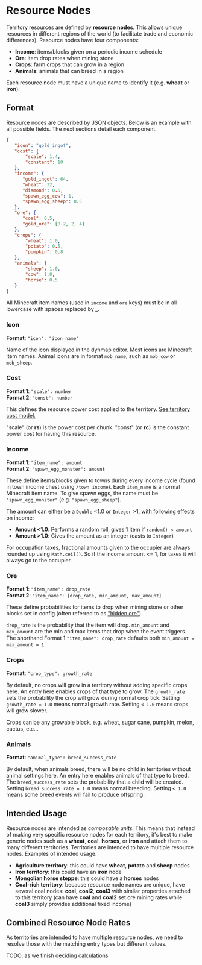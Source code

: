 # Resource Nodes

Territory resources are defined by **resource nodes**. This allows unique resources in different regions of the world (to facilitate trade and economic differences). Resource nodes have four components:
- **Income**: items/blocks given on a periodic income schedule
- **Ore**: item drop rates when mining stone
- **Crops**: farm crops that can grow in a region
- **Animals**: animals that can breed in a region

Each resource node must have a unique name to identify it (e.g. **wheat** or **iron**).

## Format
Resource nodes are described by JSON objects. Below is an example with all possible fields. The next sections detail each component.
```json
{
   "icon": "gold_ingot",
   "cost": {
       "scale": 1.4,
       "constant": 10
   },
   "income": {
      "gold_ingot": 64,
      "wheat": 32,
      "diamond": 0.5,
      "spawn_egg_cow": 1,
      "spawn_egg_sheep": 0.5
   },
   "ore": {
      "coal": 0.5,
      "gold_ore": [0.2, 2, 4]
   },
   "crops": {
       "wheat": 1.0,
       "potato": 0.5,
       "pumpkin": 0.8
   },
   "animals": {
       "sheep": 1.0,
       "cow": 1.0,
       "horse": 0.5
   }
}
```

All Minecraft item names (used in `income` and `ore` keys) must be in all lowercase with spaces replaced by _.

### Icon
**Format**: `"icon": "icon_name"`

Name of the icon displayed in the dynmap editor. Most icons are Minecraft item names. Animal icons are in format `mob_name`, such as `mob_cow` or `mob_sheep`.

### Cost
**Format 1**: `"scale": number`  
**Format 2**: `"const": number`

This defines the resource power cost applied to the territory. [See territory cost model.](./4-1-territories.md#territory-cost)

"scale" (or **rs**) is the power cost per chunk. "const" (or **rc**) is
the constant power cost for having this resource.

### Income
**Format 1**: `"item_name": amount`  
**Format 2**: `"spawn_egg_monster": amount`

These define items/blocks given to towns during every income cycle (found in town income chest using `/town income`).
Each `item_name` is a normal Minecraft item name. To give spawn eggs, the name must be `"spawn_egg_monster"`
(e.g. `"spawn_egg_sheep"`).

The amount can either be a `Double` <1.0 or `Integer` >1, with following effects on income:
- **Amount <1.0**: Performs a random roll, gives 1 item if `random() < amount`
- **Amount >1.0**: Gives the amount as an integer (casts to `Integer`)

For occupation taxes, fractional amounts given to the occupier
are always rounded up using `Math.ceil()`.
So if the income amount <= 1, for taxes it will always go to the occupier.

### Ore
**Format 1**: `"item_name": drop_rate`  
**Format 2**: `"item_name": [drop_rate, min_amount, max_amount]`

These define probabilities for items to drop when mining stone or other blocks set in config (often referred to as ["hidden ore"](https://github.com/DevotedMC/HiddenOre)). 

`drop_rate` is the probability that the item will drop. `min_amount` and `max_amount` are the min and max items that drop when the event triggers. The shorthand Format 1 `"item_name": drop_rate` defaults both `min_amount = max_amount = 1`.

### Crops
**Format**: `"crop_type": growth_rate`

By default, no crops will grow in a territory without adding specific crops here. An entry here enables crops of that type to grow. The `growth_rate` sets the probability the crop will grow during normal crop tick. Setting `growth_rate = 1.0` means normal growth rate. Setting `< 1.0` means crops will grow slower.

Crops can be any growable block, e.g. wheat, sugar cane, pumpkin, melon, cactus, etc...

### Animals
**Format**: `"animal_type": breed_success_rate`

By default, when animals breed, there will be no child in territories without animal settings here. An entry here enables animals of that type to breed. The `breed_success_rate` sets the probability that a child will be created. Setting `breed_success_rate = 1.0` means normal breeding. Setting `< 1.0` means some breed events will fail to produce offspring.


## Intended Usage
Resource nodes are intended as *composable units.* This means that instead of making very specific resource nodes for each territory, it's best to make generic nodes such as a **wheat**, **coal**, **horses**, or **iron** and attach them to many different territories. Territories are intended to have multiple resource nodes. Examples of intended usage:
- **Agriculture territory**: this could have **wheat**, **potato** and **sheep** nodes
- **Iron territory**: this could have an **iron** node
- **Mongolian horse steppe**: this could have a **horses** nodes
- **Coal-rich territory**: because resource node names are unique, have several coal nodes: **coal**, **coal2**, **coal3** with similar properties attached to this territory (can have **coal** and **coal2** set ore mining rates while **coal3** simply provides additional fixed income)


## Combined Resource Node Rates
As territories are intended to have multiple resource nodes, we need to resolve those with the matching entry types but different values.

TODO: as we finish deciding calculations